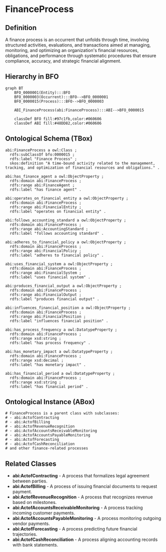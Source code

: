 # FinanceProcess

## Definition
A finance process is an occurrent that unfolds through time, involving structured activities, evaluations, and transactions aimed at managing, monitoring, and optimizing an organization's financial resources, obligations, and performance through systematic procedures that ensure compliance, accuracy, and strategic financial alignment.

## Hierarchy in BFO
```mermaid
graph BT
    BFO_0000001(Entity):::BFO
    BFO_0000003(Occurrent):::BFO-->BFO_0000001
    BFO_0000015(Process):::BFO-->BFO_0000003
    
    ABI_FinanceProcess(abi:FinanceProcess):::ABI-->BFO_0000015
    
    classDef BFO fill:#97c1fb,color:#060606
    classDef ABI fill:#48DD82,color:#060606
```

## Ontological Schema (TBox)
```turtle
abi:FinanceProcess a owl:Class ;
  rdfs:subClassOf bfo:0000015 ;
  rdfs:label "Finance Process" ;
  skos:definition "A time-bound activity related to the management, tracking, and optimization of financial resources and obligations." .

abi:has_finance_agent a owl:ObjectProperty ;
  rdfs:domain abi:FinanceProcess ;
  rdfs:range abi:FinanceAgent ;
  rdfs:label "has finance agent" .

abi:operates_on_financial_entity a owl:ObjectProperty ;
  rdfs:domain abi:FinanceProcess ;
  rdfs:range abi:FinancialEntity ;
  rdfs:label "operates on financial entity" .

abi:follows_accounting_standard a owl:ObjectProperty ;
  rdfs:domain abi:FinanceProcess ;
  rdfs:range abi:AccountingStandard ;
  rdfs:label "follows accounting standard" .

abi:adheres_to_financial_policy a owl:ObjectProperty ;
  rdfs:domain abi:FinanceProcess ;
  rdfs:range abi:FinancialPolicy ;
  rdfs:label "adheres to financial policy" .

abi:uses_financial_system a owl:ObjectProperty ;
  rdfs:domain abi:FinanceProcess ;
  rdfs:range abi:FinancialSystem ;
  rdfs:label "uses financial system" .

abi:produces_financial_output a owl:ObjectProperty ;
  rdfs:domain abi:FinanceProcess ;
  rdfs:range abi:FinancialOutput ;
  rdfs:label "produces financial output" .

abi:influences_financial_position a owl:ObjectProperty ;
  rdfs:domain abi:FinanceProcess ;
  rdfs:range abi:FinancialPosition ;
  rdfs:label "influences financial position" .

abi:has_process_frequency a owl:DatatypeProperty ;
  rdfs:domain abi:FinanceProcess ;
  rdfs:range xsd:string ;
  rdfs:label "has process frequency" .

abi:has_monetary_impact a owl:DatatypeProperty ;
  rdfs:domain abi:FinanceProcess ;
  rdfs:range xsd:decimal ;
  rdfs:label "has monetary impact" .

abi:has_financial_period a owl:DatatypeProperty ;
  rdfs:domain abi:FinanceProcess ;
  rdfs:range xsd:string ;
  rdfs:label "has financial period" .
```

## Ontological Instance (ABox)
```turtle
# FinanceProcess is a parent class with subclasses:
# - abi:ActofContracting
# - abi:ActofBilling
# - abi:ActofRevenueRecognition
# - abi:ActofAccountsReceivableMonitoring
# - abi:ActofAccountsPayableMonitoring
# - abi:ActofForecasting
# - abi:ActofCashReconciliation
# and other finance-related processes
```

## Related Classes
- **abi:ActofContracting** - A process that formalizes legal agreement between parties.
- **abi:ActofBilling** - A process of issuing financial documents to request payment.
- **abi:ActofRevenueRecognition** - A process that recognizes revenue based on milestones.
- **abi:ActofAccountsReceivableMonitoring** - A process tracking incoming customer payments.
- **abi:ActofAccountsPayableMonitoring** - A process monitoring outgoing vendor payments.
- **abi:ActofForecasting** - A process predicting future financial trajectories.
- **abi:ActofCashReconciliation** - A process aligning accounting records with bank statements. 